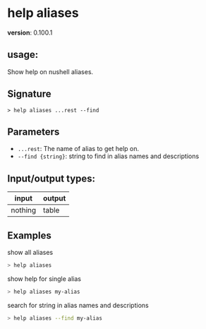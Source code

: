 # help aliases

**version**: 0.100.1

## **usage**:

Show help on nushell aliases.

## Signature

`> help aliases ...rest --find`

## Parameters

- `...rest`: The name of alias to get help on.
- `--find {string}`: string to find in alias names and descriptions

## Input/output types:

| input   | output |
| ------- | ------ |
| nothing | table  |

## Examples

show all aliases

```bash
> help aliases
```

show help for single alias

```bash
> help aliases my-alias
```

search for string in alias names and descriptions

```bash
> help aliases --find my-alias
```
